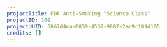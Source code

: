```yaml
---
projectTitle: FDA Anti-Smoking "Science Class"
projectID: 169
projectUUID: 5867d4ea-0859-4537-9887-2ac9c1894165
credits: []
---
```

